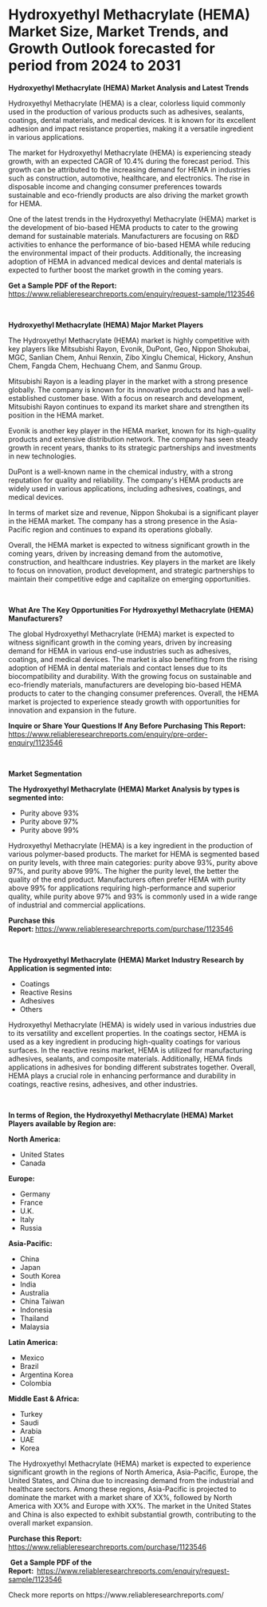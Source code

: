 <p><h1>Hydroxyethyl Methacrylate (HEMA) Market Size, Market Trends, and Growth Outlook forecasted for period from 2024 to 2031</h1></p><p><strong>Hydroxyethyl Methacrylate (HEMA) Market Analysis and Latest Trends</strong></p>
<p><p>Hydroxyethyl Methacrylate (HEMA) is a clear, colorless liquid commonly used in the production of various products such as adhesives, sealants, coatings, dental materials, and medical devices. It is known for its excellent adhesion and impact resistance properties, making it a versatile ingredient in various applications.</p><p>The market for Hydroxyethyl Methacrylate (HEMA) is experiencing steady growth, with an expected CAGR of 10.4% during the forecast period. This growth can be attributed to the increasing demand for HEMA in industries such as construction, automotive, healthcare, and electronics. The rise in disposable income and changing consumer preferences towards sustainable and eco-friendly products are also driving the market growth for HEMA.</p><p>One of the latest trends in the Hydroxyethyl Methacrylate (HEMA) market is the development of bio-based HEMA products to cater to the growing demand for sustainable materials. Manufacturers are focusing on R&D activities to enhance the performance of bio-based HEMA while reducing the environmental impact of their products. Additionally, the increasing adoption of HEMA in advanced medical devices and dental materials is expected to further boost the market growth in the coming years.</p></p>
<p><strong>Get a Sample PDF of the Report:&nbsp;</strong> <a href="https://www.reliableresearchreports.com/enquiry/request-sample/1123546">https://www.reliableresearchreports.com/enquiry/request-sample/1123546</a></p>
<p>&nbsp;</p>
<p><strong>Hydroxyethyl Methacrylate (HEMA) Major Market Players</strong></p>
<p><p>The Hydroxyethyl Methacrylate (HEMA) market is highly competitive with key players like Mitsubishi Rayon, Evonik, DuPont, Geo, Nippon Shokubai, MGC, Sanlian Chem, Anhui Renxin, Zibo Xinglu Chemical, Hickory, Anshun Chem, Fangda Chem, Hechuang Chem, and Sanmu Group. </p><p>Mitsubishi Rayon is a leading player in the market with a strong presence globally. The company is known for its innovative products and has a well-established customer base. With a focus on research and development, Mitsubishi Rayon continues to expand its market share and strengthen its position in the HEMA market.</p><p>Evonik is another key player in the HEMA market, known for its high-quality products and extensive distribution network. The company has seen steady growth in recent years, thanks to its strategic partnerships and investments in new technologies.</p><p>DuPont is a well-known name in the chemical industry, with a strong reputation for quality and reliability. The company's HEMA products are widely used in various applications, including adhesives, coatings, and medical devices.</p><p>In terms of market size and revenue, Nippon Shokubai is a significant player in the HEMA market. The company has a strong presence in the Asia-Pacific region and continues to expand its operations globally.</p><p>Overall, the HEMA market is expected to witness significant growth in the coming years, driven by increasing demand from the automotive, construction, and healthcare industries. Key players in the market are likely to focus on innovation, product development, and strategic partnerships to maintain their competitive edge and capitalize on emerging opportunities.</p></p>
<p>&nbsp;</p>
<p><strong>What Are The Key Opportunities For Hydroxyethyl Methacrylate (HEMA) Manufacturers?</strong></p>
<p><p>The global Hydroxyethyl Methacrylate (HEMA) market is expected to witness significant growth in the coming years, driven by increasing demand for HEMA in various end-use industries such as adhesives, coatings, and medical devices. The market is also benefiting from the rising adoption of HEMA in dental materials and contact lenses due to its biocompatibility and durability. With the growing focus on sustainable and eco-friendly materials, manufacturers are developing bio-based HEMA products to cater to the changing consumer preferences. Overall, the HEMA market is projected to experience steady growth with opportunities for innovation and expansion in the future.</p></p>
<p><strong>Inquire or Share Your Questions If Any Before Purchasing This Report:</strong> <a href="https://www.reliableresearchreports.com/enquiry/pre-order-enquiry/1123546">https://www.reliableresearchreports.com/enquiry/pre-order-enquiry/1123546</a></p>
<p>&nbsp;</p>
<p><strong>Market Segmentation</strong></p>
<p><strong>The Hydroxyethyl Methacrylate (HEMA) Market Analysis by types is segmented into:</strong></p>
<p><ul><li>Purity above 93%</li><li>Purity above 97%</li><li>Purity above 99%</li></ul></p>
<p><p>Hydroxyethyl Methacrylate (HEMA) is a key ingredient in the production of various polymer-based products. The market for HEMA is segmented based on purity levels, with three main categories: purity above 93%, purity above 97%, and purity above 99%. The higher the purity level, the better the quality of the end product. Manufacturers often prefer HEMA with purity above 99% for applications requiring high-performance and superior quality, while purity above 97% and 93% is commonly used in a wide range of industrial and commercial applications.</p></p>
<p><strong>Purchase this Report:&nbsp;</strong><a href="https://www.reliableresearchreports.com/purchase/1123546">https://www.reliableresearchreports.com/purchase/1123546</a></p>
<p>&nbsp;</p>
<p><strong>The Hydroxyethyl Methacrylate (HEMA) Market Industry Research by Application is segmented into:</strong></p>
<p><ul><li>Coatings</li><li>Reactive Resins</li><li>Adhesives</li><li>Others</li></ul></p>
<p><p>Hydroxyethyl Methacrylate (HEMA) is widely used in various industries due to its versatility and excellent properties. In the coatings sector, HEMA is used as a key ingredient in producing high-quality coatings for various surfaces. In the reactive resins market, HEMA is utilized for manufacturing adhesives, sealants, and composite materials. Additionally, HEMA finds applications in adhesives for bonding different substrates together. Overall, HEMA plays a crucial role in enhancing performance and durability in coatings, reactive resins, adhesives, and other industries.</p></p>
<p>&nbsp;</p>
<p><strong>In terms of Region, the Hydroxyethyl Methacrylate (HEMA) Market Players available by Region are:</strong></p>
<p>
    <p> <strong> North America: </strong>
        <ul>
            <li>United States</li>
            <li>Canada</li>
        </ul>
        </p> 
    <p> <strong> Europe: </strong>
        <ul>
            <li>Germany</li>
            <li>France</li>
            <li>U.K.</li>
            <li>Italy</li>
            <li>Russia</li>
        </ul>
        </p> 
    <p> <strong> Asia-Pacific: </strong>
        <ul>
            <li>China</li>
            <li>Japan</li>
            <li>South Korea</li>
            <li>India</li>
            <li>Australia</li>
            <li>China Taiwan</li>
            <li>Indonesia</li>
            <li>Thailand</li>
            <li>Malaysia</li>
        </ul>
        </p> 
    <p> <strong> Latin America: </strong>
        <ul>
            <li>Mexico</li>
            <li>Brazil</li>
            <li>Argentina Korea</li>
            <li>Colombia</li>
        </ul>
        </p> 
    <p> <strong> Middle East & Africa: </strong>
        <ul>
            <li>Turkey</li>
            <li>Saudi</li>
            <li>Arabia</li>
            <li>UAE</li>
            <li>Korea</li>
        </ul>
    </p>
    </p>
<p><p>The Hydroxyethyl Methacrylate (HEMA) market is expected to experience significant growth in the regions of North America, Asia-Pacific, Europe, the United States, and China due to increasing demand from the industrial and healthcare sectors. Among these regions, Asia-Pacific is projected to dominate the market with a market share of XX%, followed by North America with XX% and Europe with XX%. The market in the United States and China is also expected to exhibit substantial growth, contributing to the overall market expansion.</p></p>
<p><strong>Purchase this Report: </strong><a href="https://www.reliableresearchreports.com/purchase/1123546">https://www.reliableresearchreports.com/purchase/1123546</a></p>
<p>&nbsp;<strong>Get a Sample PDF of the Report:&nbsp;&nbsp;</strong><a href="https://www.reliableresearchreports.com/enquiry/request-sample/1123546">https://www.reliableresearchreports.com/enquiry/request-sample/1123546</a></p>
<p><strong></strong></p>
<p>Check more reports on https://www.reliableresearchreports.com/</p>